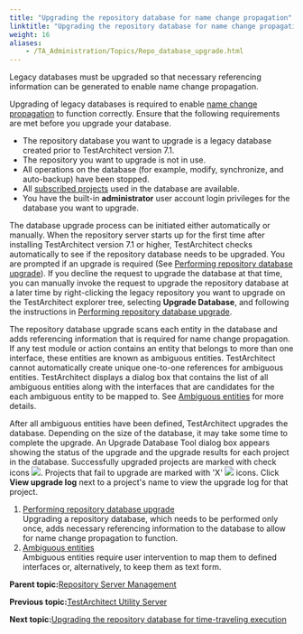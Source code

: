 ```yaml
--- 
title: "Upgrading the repository database for name change propagation"
linktitle: "Upgrading the repository database for name change propagation"
weight: 16
aliases: 
    - /TA_Administration/Topics/Repo_database_upgrade.html
---
```


Legacy databases must be upgraded so that necessary referencing information can be generated to enable name change propagation.

Upgrading of legacy databases is required to enable [name change propagation](/TA_Help/Topics/Projects_and_project_items_renaming_entity.html) to function correctly. Ensure that the following requirements are met before you upgrade your database.

-   The repository database you want to upgrade is a legacy database created prior to TestArchitect version 7.1.
-   The repository you want to upgrade is not in use.
-   All operations on the database \(for example, modify, synchronize, and auto-backup\) have been stopped.
-   All [subscribed projects](/TA_Help/Topics/Projects_and_project_items_subscribe_to_projects.html) used in the database are available.
-   You have the built-in **administrator** user account login privileges for the database you want to upgrade.

The database upgrade process can be initiated either automatically or manually. When the repository server starts up for the first time after installing TestArchitect version 7.1 or higher, TestArchitect checks automatically to see if the repository database needs to be upgraded. You are prompted if an upgrade is required \(See [Performing repository database upgrade](/TA_Administration/Topics/Repo_upgrading_database.html)\). If you decline the request to upgrade the database at that time, you can manually invoke the request to upgrade the repository database at a later time by right-clicking the legacy repository you want to upgrade on the TestArchitect explorer tree, selecting **Upgrade Database**, and following the instructions in [Performing repository database upgrade](/TA_Administration/Topics/Repo_upgrading_database.html).

The repository database upgrade scans each entity in the database and adds referencing information that is required for name change propagation. If any test module or action contains an entity that belongs to more than one interface, these entities are known as ambiguous entities. TestArchitect cannot automatically create unique one-to-one references for ambiguous entities. TestArchitect displays a dialog box that contains the list of all ambiguous entities along with the interfaces that are candidates for the each ambiguous entity to be mapped to. See [Ambiguous entities](/TA_Administration/Topics/Repo_mapping_ambiguous_entities.html) for more details.

After all ambiguous entities have been defined, TestArchitect upgrades the database. Depending on the size of the database, it may take some time to complete the upgrade. An Upgrade Database Tool dialog box appears showing the status of the upgrade and the upgrade results for each project in the database. Successfully upgraded projects are marked with check icons ![](/images//Images/Repo_upgrade_pass.png). Projects that fail to upgrade are marked with 'X' ![](/images//Images/Repo_upgrade_fail.png) icons. Click **View upgrade log** next to a project's name to view the upgrade log for that project.

1.  [Performing repository database upgrade](/TA_Administration/Topics/Repo_upgrading_database.html)  
Upgrading a repository database, which needs to be performed only once, adds necessary referencing information to the database to allow for name change propagation to function.
2.  [Ambiguous entities](/TA_Administration/Topics/Repo_mapping_ambiguous_entities.html)  
Ambiguous entities require user intervention to map them to defined interfaces or, alternatively, to keep them as text form.

**Parent topic:**[Repository Server Management](/TA_Administration/Topics/Repo_server_management.html)

**Previous topic:**[TestArchitect Utility Server](/TA_Administration/Topics/TA_Utility_Server.html)

**Next topic:**[Upgrading the repository database for time-traveling execution](/TA_Administration/Topics/adm_database_upgrade_time_traveling.html)

